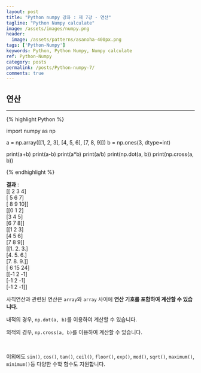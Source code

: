 ```yaml
---
layout: post
title: "Python numpy 강좌 : 제 7강 - 연산"
tagline: "Python Numpy calculate"
image: /assets/images/numpy.png
header:
  image: /assets/patterns/asanoha-400px.png
tags: ['Python-Numpy']
keywords: Python, Python Numpy, Numpy calculate
ref: Python-Numpy
category: posts
permalink: /posts/Python-numpy-7/
comments: true
---
```


## 연산 ##
----------

{% highlight Python %}

import numpy as np

a = np.array([[1, 2, 3], [4, 5, 6], [7, 8, 9]])
b = np.ones(3, dtype=int)

print(a+b)
print(a-b)
print(a*b)
print(a/b)
print(np.dot(a, b))
print(np.cross(a, b))

{% endhighlight %}

**결과**
:    
[[ 2  3  4]<br>
 [ 5  6  7]<br>
 [ 8  9 10]]<br>
[[0 1 2]<br>
 [3 4 5]<br>
 [6 7 8]]<br>
[[1 2 3]<br>
 [4 5 6]<br>
 [7 8 9]]<br>
[[1. 2. 3.]<br>
 [4. 5. 6.]<br>
 [7. 8. 9.]]<br>
[ 6 15 24]<br>
[[-1  2 -1]<br>
 [-1  2 -1]<br>
 [-1  2 -1]]<br>

사칙연산과 관련된 연산은 `array`와 `array` 사이에 **연산 기호를 포함하여 계산할 수 있습니다.**

내적의 경우, `np.dot(a, b)`를 이용하여 계산할 수 있습니다.

외적의 경우, `np.cross(a, b)`를 이용하여 계산할 수 있습니다.

<br>

이외에도 `sin()`, `cos()`, `tan()`, `ceil()`, `floor()`, `exp()`, `mod()`, `sqrt()`, `maximum()`, `minimum()`등 다양한 수학 함수도 지원합니다.
